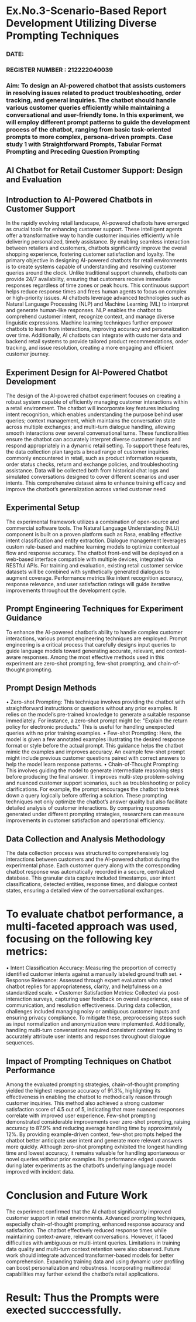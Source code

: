 # Ex.No.3-Scenario-Based Report Development Utilizing Diverse Prompting Techniques

### DATE:                                                                            
### REGISTER NUMBER :  212222040039
### Aim: To design an AI-powered chatbot that assists customers in resolving issues related to product troubleshooting, order tracking, and general inquiries. The chatbot should handle various customer queries efficiently while maintaining a conversational and user-friendly tone. In this experiment, we will employ different prompt patterns to guide the development process of the chatbot, ranging from basic task-oriented prompts to more complex, persona-driven prompts. Case study 1 with Straightforward Prompts, Tabular Format Prompting and Preceding Question Prompting  


## AI Chatbot for Retail Customer Support: Design and Evaluation
## Introduction to AI-Powered Chatbots in Customer Support
In the rapidly evolving retail landscape, AI-powered chatbots have emerged as crucial tools for enhancing customer support. These intelligent agents offer a transformative way to handle customer inquiries efficiently while delivering personalized, timely assistance. By enabling seamless interaction between retailers and customers, chatbots significantly improve the overall shopping experience, fostering customer satisfaction and loyalty. The primary objective in designing AI-powered chatbots for retail environments is to create systems capable of understanding and resolving customer queries around the clock.
Unlike traditional support channels, chatbots can provide 24/7 availability, ensuring that customers receive immediate responses regardless of time zones or peak hours. This continuous support helps reduce response times and frees human agents to focus on complex or high-priority issues. AI chatbots leverage advanced technologies such as Natural Language Processing (NLP) and Machine Learning (ML) to interpret and generate human-like responses.
NLP enables the chatbot to comprehend customer intent, recognize context, and manage diverse linguistic expressions. Machine learning techniques further empower chatbots to learn from interactions, improving accuracy and personalization over time. Additionally, AI chatbots can integrate with customer data and backend retail systems to provide tailored product recommendations, order tracking, and issue resolution, creating a more engaging and efficient customer journey.
## Experiment Design for AI-Powered Chatbot Development
The design of the AI-powered chatbot experiment focuses on creating a robust system capable of efficiently managing customer interactions within a retail environment. The chatbot will incorporate key features including intent recognition, which enables understanding the purpose behind user queries; context management, which
maintains the conversation state across multiple exchanges; and multi-turn dialogue handling, allowing smooth interactions over several conversational turns. These functionalities ensure the chatbot can accurately interpret diverse customer inputs and respond appropriately in a dynamic retail setting.
To support these features, the data collection plan targets a broad range of customer inquiries commonly encountered in retail, such as product information requests, order status checks, return and exchange policies, and troubleshooting assistance. Data will be collected both from historical chat logs and simulated conversations designed to cover different scenarios and user intents. This comprehensive dataset aims to enhance training efficacy and improve the chatbot’s generalization across varied customer need
## Experimental Setup
The experimental framework utilizes a combination of open-source and commercial software tools. The Natural Language Understanding (NLU) component is built on a proven platform such as Rasa, enabling effective intent classification and entity extraction. Dialogue management leverages custom rule-based and machine learning models to optimize contextual flow and response accuracy. The chatbot front-end will be deployed on a web-based interface compatible with multiple devices, integrated via RESTful APIs.
For training and evaluation, existing retail customer service datasets will be combined with synthetically generated dialogues to augment coverage. Performance metrics like intent recognition accuracy, response relevance, and user satisfaction ratings will guide iterative improvements throughout the development cycle.

## Prompt Engineering Techniques for Experiment Guidance
To enhance the AI-powered chatbot’s ability to handle complex customer interactions, various prompt engineering techniques are employed. Prompt engineering is a critical process that carefully designs input queries to guide language models toward generating accurate, relevant, and context-aware responses. Among the most effective methods used in this experiment are zero-shot prompting, few-shot prompting, and chain-of-thought prompting.
## Prompt Design Methods
• Zero-shot Prompting: This technique involves providing the chatbot with straightforward instructions or questions without any prior examples. It relies on the model’s pre-trained knowledge to generate a suitable response immediately. For instance, a zero-shot prompt might be: "Explain the return policy for electronic products." This is useful for handling unexpected queries with no prior training examples.
• Few-shot Prompting: Here, the model is given a few annotated examples illustrating the desired response format or style before the actual prompt. This guidance helps the chatbot mimic the examples and improves accuracy. An example few-shot prompt might include previous customer questions paired with correct answers to help the model learn response patterns.
• Chain-of-Thought Prompting: This involves guiding the model to generate intermediate reasoning steps before producing the final answer. It improves multi-step problem-solving and nuanced customer support scenarios, such as troubleshooting or policy clarifications. For example, the prompt encourages the chatbot to break down a query logically before offering a solution.
These prompting techniques not only optimize the chatbot’s answer quality but also facilitate detailed analysis of customer interactions. By comparing responses generated under different prompting strategies, researchers can measure improvements in customer satisfaction and operational efficiency.

## Data Collection and Analysis Methodology
The data collection process was structured to comprehensively log interactions between customers and the AI-powered chatbot during the experimental phase. Each customer query along with the corresponding chatbot response was automatically recorded in a secure, centralized database. This granular data capture included timestamps, user intent classifications, detected entities, response times, and dialogue context states, ensuring a detailed view of the conversational exchanges.
# To evaluate chatbot performance, a multi-faceted approach was used, focusing on the following key metrics:
• Intent Classification Accuracy: Measuring the proportion of correctly identified customer intents against a manually labeled ground truth set.
• Response Relevance: Assessed through expert evaluators who rated chatbot replies for appropriateness, clarity, and helpfulness on a standardized scale.
• Customer Satisfaction Metrics: Collected via post-interaction surveys, capturing user feedback on overall experience, ease of communication, and resolution effectiveness.
During data collection, challenges included managing noisy or ambiguous customer inputs and ensuring privacy compliance. To mitigate these, preprocessing steps such as input normalization and anonymization were implemented. Additionally, handling multi-turn conversations required consistent context tracking to accurately attribute user intents and responses throughout dialogue sequences.
## Impact of Prompting Techniques on Chatbot Performance
Among the evaluated prompting strategies, chain-of-thought prompting yielded the highest response accuracy of 91.3%, highlighting its effectiveness in enabling the chatbot to methodically reason through customer inquiries. This method also achieved a strong customer satisfaction score of 4.5 out of 5, indicating that more nuanced responses correlate with improved user experience.
Few-shot prompting demonstrated considerable improvements over zero-shot prompting, raising accuracy to 87.9% and reducing average handling time by approximately 12%. By providing example-driven context, few-shot prompts helped the chatbot better anticipate user intent and generate more relevant answers more quickly.
Although zero-shot prompting exhibited the longest handling time and lowest accuracy, it remains valuable for handling spontaneous or novel queries without prior examples. Its performance edged upwards during later experiments as the chatbot’s underlying language model improved with incident data.
# Conclusion and Future Work
The experiment confirmed that the AI chatbot significantly improved customer support in retail environments. Advanced prompting techniques, especially chain-of-thought prompting, enhanced response accuracy and satisfaction. The chatbot effectively reduced response times while maintaining context-aware, relevant conversations. However, it faced difficulties with ambiguous or multi-intent queries. Limitations in training data quality and multi-turn context retention were also observed. Future work should integrate advanced transformer-based models for better comprehension. Expanding training data and using dynamic user profiling can boost personalization and robustness. Incorporating multimodal capabilities may further extend the chatbot’s retail applications.



# Result: Thus the Prompts were exected succcessfully.

